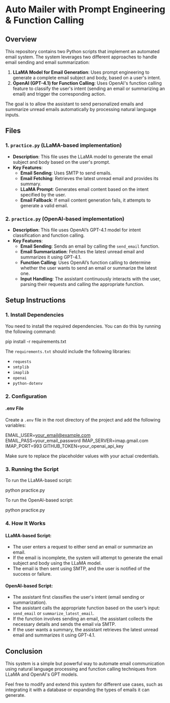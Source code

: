 # Auto Mailer with Prompt Engineering & Function Calling

## Overview

This repository contains two Python scripts that implement an automated email system. The system leverages two different approaches to handle email sending and email summarization:

1. **LLaMA Model for Email Generation**: Uses prompt engineering to generate a complete email subject and body, based on a user's intent.
2. **OpenAI (GPT-4.1) for Function Calling**: Uses OpenAI's function calling feature to classify the user's intent (sending an email or summarizing an email) and trigger the corresponding action.

The goal is to allow the assistant to send personalized emails and summarize unread emails automatically by processing natural language inputs.

## Files

### 1. `practice.py` (LLaMA-based implementation)

- **Description**: This file uses the LLaMA model to generate the email subject and body based on the user's prompt.
- **Key Features**:
  - **Email Sending**: Uses SMTP to send emails.
  - **Email Fetching**: Retrieves the latest unread email and provides its summary.
  - **LLaMA Prompt**: Generates email content based on the intent specified by the user.
  - **Email Fallback**: If email content generation fails, it attempts to generate a valid email.

### 2. `practice.py` (OpenAI-based implementation)

- **Description**: This file uses OpenAI’s GPT-4.1 model for intent classification and function calling.
- **Key Features**:
  - **Email Sending**: Sends an email by calling the `send_email` function.
  - **Email Summarization**: Fetches the latest unread email and summarizes it using GPT-4.1.
  - **Function Calling**: Uses OpenAI’s function calling to determine whether the user wants to send an email or summarize the latest one.
  - **Input Handling**: The assistant continuously interacts with the user, parsing their requests and calling the appropriate function.

## Setup Instructions

### 1. Install Dependencies

You need to install the required dependencies. You can do this by running the following command:

pip install -r requirements.txt


The `requirements.txt` should include the following libraries:

- `requests`
- `smtplib`
- `imaplib`
- `openai`
- `python-dotenv`

### 2. Configuration

#### .env File

Create a `.env` file in the root directory of the project and add the following variables:

EMAIL_USER=your_email@example.com
EMAIL_PASS=your_email_password
IMAP_SERVER=imap.gmail.com
IMAP_PORT=993
GITHUB_TOKEN=your_openai_api_key


Make sure to replace the placeholder values with your actual credentials.

### 3. Running the Script

To run the LLaMA-based script:

python practice.py

To run the OpenAI-based script:

python practice.py


### 4. How It Works

#### LLaMA-based Script:
- The user enters a request to either send an email or summarize an email.
- If the email is incomplete, the system will attempt to generate the email subject and body using the LLaMA model.
- The email is then sent using SMTP, and the user is notified of the success or failure.

#### OpenAI-based Script:
- The assistant first classifies the user's intent (email sending or summarization).
- The assistant calls the appropriate function based on the user’s input: `send_email` or `summarize_latest_email`.
- If the function involves sending an email, the assistant collects the necessary details and sends the email via SMTP.
- If the user wants a summary, the assistant retrieves the latest unread email and summarizes it using GPT-4.1.

## Conclusion

This system is a simple but powerful way to automate email communication using natural language processing and function calling techniques from LLaMA and OpenAI's GPT models.

Feel free to modify and extend this system for different use cases, such as integrating it with a database or expanding the types of emails it can generate.
